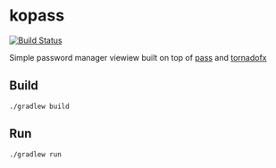 # kopass
[![Build Status](https://travis-ci.org/eginez/kopass.svg?branch=master)](https://travis-ci.org/eginez/kopass)

Simple password manager viewiew built on top of [pass](https://www.passwordstore.org) and [tornadofx](https://github.com/edvin/tornadofx)

## Build
```
./gradlew build
```

## Run
```
./gradlew run
```
